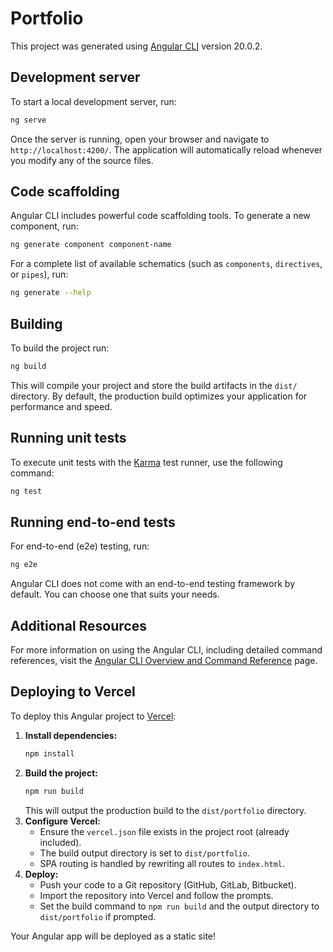 # Portfolio

This project was generated using [Angular CLI](https://github.com/angular/angular-cli) version 20.0.2.

## Development server

To start a local development server, run:

```bash
ng serve
```

Once the server is running, open your browser and navigate to `http://localhost:4200/`. The application will automatically reload whenever you modify any of the source files.

## Code scaffolding

Angular CLI includes powerful code scaffolding tools. To generate a new component, run:

```bash
ng generate component component-name
```

For a complete list of available schematics (such as `components`, `directives`, or `pipes`), run:

```bash
ng generate --help
```

## Building

To build the project run:

```bash
ng build
```

This will compile your project and store the build artifacts in the `dist/` directory. By default, the production build optimizes your application for performance and speed.

## Running unit tests

To execute unit tests with the [Karma](https://karma-runner.github.io) test runner, use the following command:

```bash
ng test
```

## Running end-to-end tests

For end-to-end (e2e) testing, run:

```bash
ng e2e
```

Angular CLI does not come with an end-to-end testing framework by default. You can choose one that suits your needs.

## Additional Resources

For more information on using the Angular CLI, including detailed command references, visit the [Angular CLI Overview and Command Reference](https://angular.dev/tools/cli) page.

## Deploying to Vercel

To deploy this Angular project to [Vercel](https://vercel.com/):

1. **Install dependencies:**
   ```bash
   npm install
   ```
2. **Build the project:**
   ```bash
   npm run build
   ```
   This will output the production build to the `dist/portfolio` directory.
3. **Configure Vercel:**
   - Ensure the `vercel.json` file exists in the project root (already included).
   - The build output directory is set to `dist/portfolio`.
   - SPA routing is handled by rewriting all routes to `index.html`.
4. **Deploy:**
   - Push your code to a Git repository (GitHub, GitLab, Bitbucket).
   - Import the repository into Vercel and follow the prompts.
   - Set the build command to `npm run build` and the output directory to `dist/portfolio` if prompted.

Your Angular app will be deployed as a static site!
